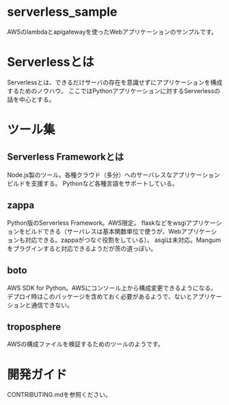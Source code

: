 # serverless_sample
AWSのlambdaとapigatewayを使ったWebアプリケーションのサンプルです。

# Serverlessとは
Serverlessとは、できるだけサーバの存在を意識せずにアプリケーションを構成するためのノウハウ。
ここではPythonアプリケーションに対するServerlessの話を中心とする。

# ツール集

## Serverless Frameworkとは
Node.js製のツール。各種クラウド（多分）へのサーバレスなアプリケーションビルドを支援する。
Pythonなど各種言語をサポートしている。

## zappa
Python版のServerless Framework。AWS限定。
flaskなどをwsgiアプリケーションをビルドできる（サーバレスは基本関数単位で使うが、Webアプリケーションも対応できる。zappaがつなぐ役割をしている）。
asgiは未対応。Mangumをプラグインすると対応できるようだが茨の道っぽい。

## boto
AWS SDK for Python。AWSにコンソール上から構成変更できるようになる。
デプロイ時はこのパッケージを含めておく必要があるようで、ないとアプリケーションと通信できない。

## troposphere
AWSの構成ファイルを検証するためのツールのようです。


# 開発ガイド
CONTRIBUTING.mdを参照ください。

